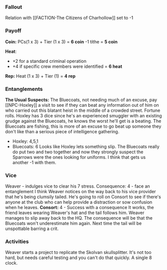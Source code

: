 ### Fallout
Relation with [[FACTION-The Citizens of Charhollow]] set to -1

### Payoff
**Coin:** PCs(1 x 3) + Tier (1 x 3) = **6 coin**
-1 tithe = **5 coin**

**Heat**:
- +2 for a standard criminal operation
- +4 if specific crew members were identified
= **6 heat**

**Rep:** Heat (1 x 3) + Tier (1) = **4 rep**

### Entanglements

**The Usual Suspects:** The Bluecoats, not needing much of an excuse, pay [[NPC-Hoxley]] a visit to see if they can beat any information out of him on who carried out this blatant heist in the middle of a crowded street.
Fortune rolls. Hoxley has 3 dice since he's an experienced smuggler with an existing grudge against the Bluecoats, he knows the worst he'll get is a beating. The Bluecoats are fishing, this is more of an excuse to go beat up someone they don't like than a serious piece of intelligence gathering.
- Hoxley: 4,5,1
- Bluecoats: 6
Looks like Hoxley lets something slip. The Bluecoats really do put two and two together and now they strongly suspect the Sparrows were the ones looking for uniforms. I think that gets us another -1 with them.

### Vice

Weaver - indulges vice to clear his 7 stress.
Consequence: 4 - face an entanglement
I think Weaver notices on the way back to his vice provider that he's being clumsily tailed. He's going to roll on Consort to see if there's anyone at the club who can help provide a distraction or sow confusion when he leaves.
**Consort:** 4 - Success with a consequence
It works, the friend leaves wearing Weaver's hat and the tail follows him. Weaver manages to slip away back to the HQ. The consequence will be that the Bluecoats won't underestimate him again. Next time the tail will be unspottable barring a crit.

### Activities

Weaver starts a project to replicate the Skolvan skullsplitter. It's not too hard, but needs careful testing and you can't do that quickly. A single 8 clock.
